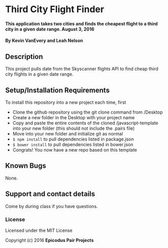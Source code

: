# Third City Flight Finder

#### This application takes two cities and finds the cheapest flight to a third city in a given date range. August 3, 2016

#### By Kevin VanEvery and Leah Nelson

## Description

This project pulls date from the Skyscanner flights API to find cheap third city flights in a given date range.

## Setup/Installation Requirements

To install this repository into a new project each time, first

* Clone the github repository using the git clone command from /Desktop
* Create a new folder in the Desktop with your project name
* Copy and paste the entire contents of the cloned /javascript-template into your new folder (this should not include the .pairs file)
* Move into your new folder and initialize git as normal
* ``` $ npm install ``` to pull dependencies listed in package.json
* ``` $ bower install ``` to pull dependencies listed in bower.json
* Congrats! You now have a new repo based on this template

## Known Bugs

None.

## Support and contact details

Come by during class if you have questions.

### License

Licensed under the MIT License

Copyright (c) 2016 **Epicodus Pair Projects**
